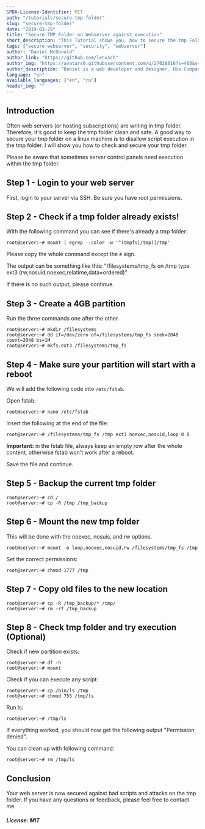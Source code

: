 ```yaml
---
SPDX-License-Identifier: MIT
path: "/tutorials/secure-tmp-folder"
slug: "secure-tmp-folder"
date: "2019-03-29"
title: "Secure TMP Folder on Webserver against execution"
short_description: "This Tutorial shows you, how to secure the tmp Folder within a Webserver, against script execution"
tags: ["secure webserver", "security", "webserver"]
author: "Daniel McDonald"
author_link: "https://github.com/lenusch"
author_img: "https://avatars0.githubusercontent.com/u/27028016?s=460&v=4"
author_description: "Daniel is a web developer and designer. His Company was founded in 2013"
language: "en"
available_languages: ["en", "ru"]
header_img: ""
---
```



## Introduction

Often web servers (or hosting subscriptions) are writing in tmp folder. Therefore, it's good to keep the tmp folder clean and safe.
A good way to secure your tmp folder on a linux machine is to disallow script execution in the tmp folder. I will show you how to check and secure your tmp folder.

Please be aware that sometimes server control panels need execution within the tmp folder.

## Step 1 - Login to your web server

First, login to your server via SSH.
Be sure you have root permissions.

## Step 2 - Check if a tmp folder already exists!

With the following command you can see if there's already a tmp folder:

```console
root@server:~# mount | egrep --color -w '^(tmpfs|/tmp)|/tmp'
```

Please copy the whole command except the `#` sign.

The output can be something like this: "/filesystems/tmp_fs on /tmp type ext3 (rw,nosuid,noexec,relatime,data=ordered)"

If there is no such output, please continue.

## Step 3 - Create a 4GB partition

Run the three commands one after the other.

```console
root@server:~# mkdir /filesystems
root@server:~# dd if=/dev/zero of=/filesystems/tmp_fs seek=2048 count=2048 bs=1M
root@server:~# mkfs.ext3 /filesystems/tmp_fs
```

## Step 4 - Make sure your partition will start with a reboot

We will add the following code into `/etc/fstab`.

Open fstab:

```console
root@server:~# nano /etc/fstab
```

Insert the following at the end of the file:

```console
root@server:~# /filesystems/tmp_fs /tmp ext3 noexec,nosuid,loop 0 0
```

**Important:** in the fstab file, always keep an empty row after the whole content, otherwise fstab won't work after a reboot.

Save the file and continue.

## Step 5 - Backup the current tmp folder

```console
root@server:~# cd /
root@server:~# cp -R /tmp /tmp_backup
```

## Step 6 - Mount the new tmp folder

This will be done with the noexec, nosuis, and rw options.

```console
root@server:~# mount -o loop,noexec,nosuid,rw /filesystems/tmp_fs /tmp
```

Set the correct permissions:

```console
root@server:~# chmod 1777 /tmp
```

## Step 7 - Copy old files to the new location

```console
root@server:~# cp -R /tmp_backup/* /tmp/
root@server:~# rm -rf /tmp_backup
```

## Step 8 - Check tmp folder and try execution (Optional)

Check if new partition exists:

```console
root@server:~# df -h
root@server:~# mount
```

Check if you can execute any script:

```console
root@server:~# cp /bin/ls /tmp
root@server:~# chmod 755 /tmp/ls
```

Run ls:

```console
root@server:~# /tmp/ls
```

If everything worked, you should now get the following output "Permission denied".

You can clean up with following command:

```console
root@server:~# rm /tmp/ls
```

## Conclusion

Your web server is now secured against bad scripts and attacks on the tmp folder. If you have any questions or feedback, please feel free to contact me.

##### License: MIT

<!---

Contributor's Certificate of Origin

By making a contribution to this project, I certify that:

(a) The contribution was created in whole or in part by me and I have
    the right to submit it under the license indicated in the file; or

(b) The contribution is based upon previous work that, to the best of my
    knowledge, is covered under an appropriate license and I have the
    right under that license to submit that work with modifications,
    whether created in whole or in part by me, under the same license
    (unless I am permitted to submit under a different license), as
    indicated in the file; or

(c) The contribution was provided directly to me by some other person
    who certified (a), (b) or (c) and I have not modified it.

(d) I understand and agree that this project and the contribution are
    public and that a record of the contribution (including all personal
    information I submit with it, including my sign-off) is maintained
    indefinitely and may be redistributed consistent with this project
    or the license(s) involved.

Signed-off-by: Daniel McDonald - mail@danielmcdonald.de

-->
